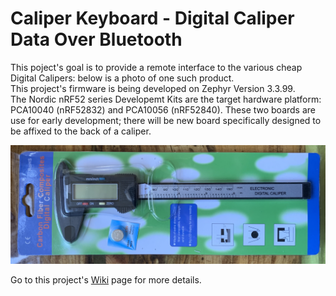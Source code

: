 # Caliper Keyboard - Digital Caliper Data Over Bluetooth

This poject's goal is to provide a remote interface to the various cheap Digital Calipers: below is a photo of one such product.  
This project's firmware is being developed on Zephyr Version 3.3.99.  
The Nordic nRF52 series Developemt Kits are the target hardware platform: PCA10040 (nRF52832) and PCA10056 (nRF52840).
These two boards are use for early development; there will be new board specifically designed to be affixed to the back of a caliper.

![here](https://github.com/foldedtoad/caliper_keyboard/blob/master/images/caliper_product_package.jpg)

Go to this project's [Wiki](https://github.com/foldedtoad/caliper_keyboard/wiki) page for more details.

